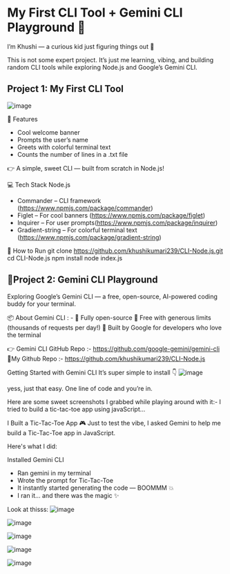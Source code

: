 <h1> My First CLI Tool +  Gemini CLI Playground 🌼</h1>

I’m Khushi — a curious kid just figuring things out 🌸

This is not some expert project.
It’s just me learning, vibing, and building random CLI tools while exploring Node.js and Google’s Gemini CLI.

<h2> Project 1: My First CLI Tool </h2>

![image](https://github.com/user-attachments/assets/4b80721b-1e83-427c-b0a4-c9716511b94f)


🌼 Features
- Cool welcome banner
- Prompts the user’s name
- Greets with colorful terminal text
- Counts the number of lines in a .txt file

👉 A simple, sweet CLI — built from scratch in Node.js!

💻 Tech Stack
Node.js

- Commander – CLI framework (https://www.npmjs.com/package/commander)
- Figlet – For cool banners (https://www.npmjs.com/package/figlet)
- Inquirer – For user prompts(https://www.npmjs.com/package/inquirer)
- Gradient-string – For colorful terminal text (https://www.npmjs.com/package/gradient-string)

🚀 How to Run
git clone https://github.com/khushikumari239/CLI-Node.js.git
cd CLI-Node.js
npm install
node index.js


<h2>🚀Project 2: Gemini CLI Playground</h2>
Exploring Google’s Gemini CLI — a free, open-source, AI-powered coding buddy for your terminal.

📦 About Gemini CLI : - 
🌸 Fully open-source
🌸 Free with generous limits (thousands of requests per day!)
🌸 Built by Google for developers who love the terminal

👉 Gemini CLI GitHub Repo :-  https://github.com/google-gemini/gemini-cli
🔗My Github Repo :- https://github.com/khushikumari239/CLI-Node.js

Getting Started with Gemini CLI
It’s super simple to install 👇
![image](https://github.com/user-attachments/assets/5088e69a-0e16-430e-b532-a0ae4fdb0eb0)

yess, just that easy. One line of code and you’re in.

Here are some sweet screenshots I grabbed while playing around with it:-
I tried to build a tic-tac-toe app using javaScript...

I Built a Tic-Tac-Toe App 🎮
Just to test the vibe, I asked Gemini to help me build a Tic-Tac-Toe app in JavaScript.

Here's what I did:

Installed Gemini CLI
- Ran gemini in my terminal
- Wrote the prompt for Tic-Tac-Toe
- It instantly started generating the code — BOOMMM 💥
- I ran it… and there was the magic ✨

Look at thisss:
![image](https://github.com/user-attachments/assets/909a39e4-23df-483f-9650-885b19463e7e)

![image](https://github.com/user-attachments/assets/86354f38-b14a-4d8c-9eda-028db0960ffa)

![image](https://github.com/user-attachments/assets/94fda907-5fda-4ecd-b078-68ac3a2e0f9a)

![image](https://github.com/user-attachments/assets/6e16388c-9605-4e01-b668-5e483147c18c)

![image](https://github.com/user-attachments/assets/cc77099d-3667-49ec-9b06-2f60e7c1d8ef)






